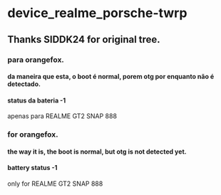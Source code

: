 # device_realme_porsche-twrp
## Thanks SIDDK24 for original tree.
### para orangefox.
#### da maneira que esta, o boot é normal, porem otg por enquanto não é detectado.
#### status da bateria -1
apenas para REALME GT2 SNAP 888

### for orangefox.
#### the way it is, the boot is normal, but otg is not detected yet.
#### battery status -1
only for REALME GT2 SNAP 888
